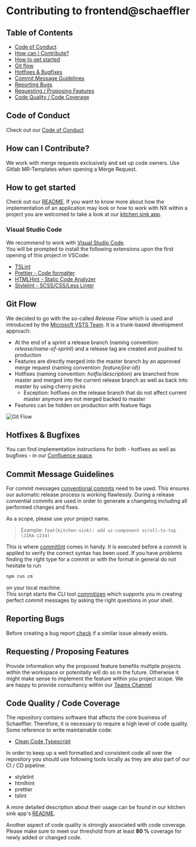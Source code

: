 # Contributing to frontend@schaeffler

## Table of Contents

- [Code of Conduct](#code-of-conduct)
- [How can I Contribute?](#how-can-i-contribute)
- [How to get started](#how-to-get-started)
- [Git flow](#git-flow)
- [Hotfixes & Bugfixes](#hotfixes-&-bugfixes)
- [Commit Message Guidelines](#commit-message-guidelines)
- [Reporting Bugs](#reporting-bugs)
- [Requesting / Proposing Features](#requesting--proposing-features)
- [Code Quality / Code Coverage](#code-quality--code-coverage)

## Code of Conduct

Check out our [Code of Conduct](CODE_OF_CONDUCT.md)

## How can I Contribute?

We work with merge requests exclusively and set up code owners. Use Gitlab MR-Templates when opening a Merge Request.

## How to get started

Check out our [README](readme.md). If you want to know more about how the implementation of an application may look or how to work with NX within a project you are welcomed to take a look at our [kitchen sink app](apps/kitchen-sink).

### Visual Studio Code

We recommend to work with [Visual Studio Code](https://code.visualstudio.com/).  
You will be prompted to install the following extensions upon the first opening of this project in VSCode:

- [TSLint](https://marketplace.visualstudio.com/items?itemName=ms-vscode.vscode-typescript-tslint-plugin)
- [Prettier - Code formatter](https://marketplace.visualstudio.com/items?itemName=esbenp.prettier-vscode)
- [HTMLHint - Static Code Analyzer](https://marketplace.visualstudio.com/items?itemName=mkaufman.HTMLHint)
- [Stylelint - SCSS/CSS/Less Linter](https://marketplace.visualstudio.com/items?itemName=shinnn.stylelint)

## Git Flow

We decided to go with the so-called _Release Flow_ which is used and introduced by the [Microsoft VSTS Team](https://devblogs.microsoft.com/devops/release-flow-how-we-do-branching-on-the-vsts-team/). It is a trunk-based development approach:

- At the end of a sprint a release branch (naming convention: _release/name-of-sprint_) and a release tag are created and pushed to production
- Features are directly merged into the master branch by an approved merge request (naming convention: _feature/jira-id_))
- Hotfixes (naming convention: _hotfix/description_) are branched from master and merged into the current release branch as well as back into master by using cherry picks
  - Exception: hotfixes on the release branch that do not affect current master anymore are not merged backed to master
- Features can be hidden on production with feature flags

![Git Flow](https://devblogs.microsoft.com/devops/wp-content/uploads/sites/6/2018/04/branchstrategy-releaseflow.png)

## Hotfixes & Bugfixes

You can find implementation instructions for both - hotfixes as well as bugfixes - in our [Confluence space](https://confluence.schaeffler.com/pages/viewpage.action?pageId=62623272).

## Commit Message Guidelines

For commit messages [conventional commits](https://www.conventionalcommits.org/en/v1.0.0/) need to be used. This ensures our automatic release process is working flawlessly. During a release convential commits are used in order to generate a changelog including all performed changes and fixes.

As a scope, please use your project name.

> Example: `feat(kitchen-sink): add ui-component scroll-to-top (JIRA-1234)`

This is where [commitlint](https://github.com/conventional-changelog/commitlint) comes in handy. It is executed before a commit is applied to verify the correct syntax has been used. If you have problems finding the right type for a commit or with the format in general do not hesitate to run

```bash
npm run cm
```

on your local machine.  
This script starts the CLI tool [commitizen](https://github.com/commitizen/cz-cli) which supports you in creating perfect commit messages by asking the right questions in your shell.

## Reporting Bugs

Before creating a bug report [check](https://jira.schaeffler.com/secure/RapidBoard.jspa?rapidView=866&projectKey=FRON&view=planning.nodetail) if a similar issue already exists.

## Requesting / Proposing Features

Provide information why the proposed feature benefits multiple projects within the workspace or potenitally will do so in the future. Otherwise it might make sense to implement the feature within you project scope. We are happy to provide consultancy within our [Teams Channel](https://teams.microsoft.com/l/team/19%3a2967d889ec6546729254b14c7f06c2b8%40thread.skype/conversations?groupId=a8039948-cbd2-4239-ba69-edbeefadeea2&tenantId=67416604-6509-4014-9859-45e709f53d3f)

## Code Quality / Code Coverage

The repository contains software that affects the core business of Schaeffler. Therefore, it is necessary to require a high level of code quality. Some reference to write maintainable code:

- [Clean Code Typescript](https://github.com/labs42io/clean-code-typescript)

In order to keep up a well formatted and consistent code all over the repository you should use following tools locally as they are also part of our CI / CD pipeline:

- stylelint
- htmlhint
- prettier
- tslint

A more detailed description about their usage can be found in our kitchen sink app's [README](apps/kitchen-sink/README.md).

Another aspect of code quality is strongly associated with code coverage. Please make sure to meet our threshold from at least **80 %** coverage for newly added or changed code.
